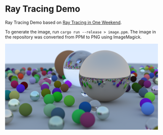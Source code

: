 # Ray Tracing Demo

Ray Tracing Demo based on [Ray Tracing in One Weekend](https://raytracing.github.io/books/RayTracingInOneWeekend.html).

To generate the image, run `cargo run --release > image.ppm`. The image in the repository was converted from PPM to PNG using ImageMagick.

![Preview](image.png)

